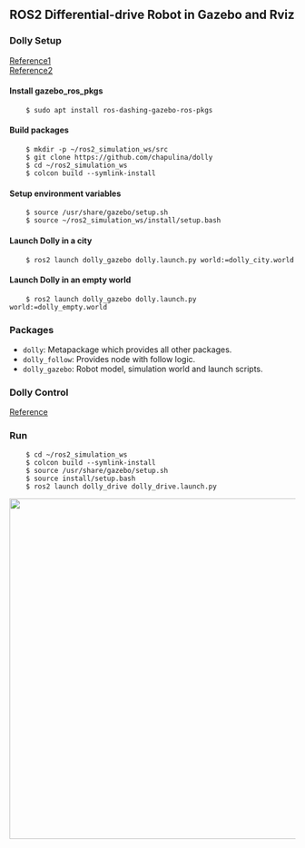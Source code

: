 ## ROS2 Differential-drive Robot in Gazebo and Rviz

### Dolly Setup

[Reference1](https://github.com/chapulina/dolly)  
[Reference2](https://www.youtube.com/watch?v=Gwbk6Qf_TqY&t=1528s)  

#### Install gazebo_ros_pkgs
        $ sudo apt install ros-dashing-gazebo-ros-pkgs  

#### Build packages

        $ mkdir -p ~/ros2_simulation_ws/src  
        $ git clone https://github.com/chapulina/dolly  
        $ cd ~/ros2_simulation_ws  
        $ colcon build --symlink-install  

#### Setup environment variables

        $ source /usr/share/gazebo/setup.sh  
        $ source ~/ros2_simulation_ws/install/setup.bash  
<!-- $ source ~/ros2_simulation_ws/install/local_setup.bash -->

#### Launch Dolly in a city 

        $ ros2 launch dolly_gazebo dolly.launch.py world:=dolly_city.world  

#### Launch Dolly in an empty world

        $ ros2 launch dolly_gazebo dolly.launch.py world:=dolly_empty.world  

### Packages

* `dolly`: Metapackage which provides all other packages.  
* `dolly_follow`: Provides node with follow logic.  
* `dolly_gazebo`: Robot model, simulation world and launch scripts.  

### Dolly Control

[Reference](https://www.youtube.com/watch?v=qB4SaP3TZog&t=994s)


### Run

<!-- $ cp -r ~/ros2_simulation_ws/src/dolly/dolly_gazebo/models/casual_female/ /usr/share/gazebo/models -->
        $ cd ~/ros2_simulation_ws
        $ colcon build --symlink-install  
        $ source /usr/share/gazebo/setup.sh  
        $ source install/setup.bash  
        $ ros2 launch dolly_drive dolly_drive.launch.py  

<img src="./images/demo.gif" width="600" >
